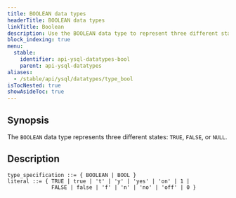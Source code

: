 ```yaml
---
title: BOOLEAN data types
headerTitle: BOOLEAN data types
linkTitle: Boolean
description: Use the BOOLEAN data type to represent three different states - TRUE, FALSE, or NULL.
block_indexing: true
menu:
  stable:
    identifier: api-ysql-datatypes-bool
    parent: api-ysql-datatypes
aliases:
  - /stable/api/ysql/datatypes/type_bool
isTocNested: true
showAsideToc: true
---
```


## Synopsis

The `BOOLEAN` data type represents three different states: `TRUE`, `FALSE`, or `NULL`.

## Description

```
type_specification ::= { BOOLEAN | BOOL }
literal ::= { TRUE | true | 't' | 'y' | 'yes' | 'on' | 1 |
              FALSE | false | 'f' | 'n' | 'no' | 'off' | 0 }
```
